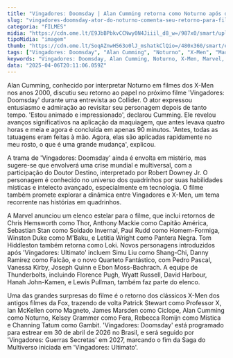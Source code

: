 ```yaml
---
title: "Vingadores: Doomsday | Alan Cumming retorna como Noturno após duas décadas"
slug: "vingadores-doomsday-ator-do-noturno-comenta-seu-retorno-para-filme"
categoria: "FILMES"
midia: "https://cdn.ome.lt/E9JbBPbkvCCNwy0N4Jiiil_d8_w=/987x0/smart/uploads/conteudo/fotos/xmen2noturno.jpg"
tipoMidia: "imagem"
thumb: "https://cdn.ome.lt/SoqAZnwH563o0lJ_mshatkClQio=/480x360/smart/extras/conteudos/xmen2noturno.jpg"
tags: ["Vingadores: Doomsday", "Alan Cumming", "Noturno", "X-Men", "Marvel", "crossover", "maquiagem de efeitos especiais", "elenco estelar"]
keywords: "Vingadores: Doomsday, Alan Cumming, Noturno, X-Men, Marvel, crossover, maquiagem de efeitos especiais, elenco estelar"
data: "2025-04-06T20:11:06.059Z"
---
```


Alan Cumming, conhecido por interpretar Noturno em filmes dos X-Men nos anos 2000, discutiu seu retorno ao papel no próximo filme 'Vingadores: Doomsday' durante uma entrevista ao Collider. O ator expressou entusiasmo e admiração ao revisitar seu personagem depois de tanto tempo. 'Estou animado e impressionado', declarou Cumming. Ele revelou avanços significativos na aplicação da maquiagem, que antes levava quatro horas e meia e agora é concluída em apenas 90 minutos. 'Antes, todas as tatuagens eram feitas à mão. Agora, elas são aplicadas rapidamente no meu rosto, o que é uma grande mudança', explicou.

A trama de 'Vingadores: Doomsday' ainda é envolta em mistério, mas sugere-se que envolverá uma crise mundial e multiversal, com a participação do Doutor Destino, interpretado por Robert Downey Jr. O personagem é conhecido no universo dos quadrinhos por suas habilidades místicas e intelecto avançado, especialmente em tecnologia. O filme também promete explorar a dinâmica entre Vingadores e X-Men, um tema recorrente nas histórias em quadrinhos.

A Marvel anunciou um elenco estelar para o filme, que inclui retornos de Chris Hemsworth como Thor, Anthony Mackie como Capitão América, Sebastian Stan como Soldado Invernal, Paul Rudd como Homem-Formiga, Winston Duke como M'Baku, e Letitia Wright como Pantera Negra. Tom Hiddleston também retorna como Loki. Novos personagens introduzidos após 'Vingadores: Ultimato' incluem Simu Liu como Shang-Chi, Danny Ramirez como Falcão, e o novo Quarteto Fantástico, com Pedro Pascal, Vanessa Kirby, Joseph Quinn e Ebon Moss-Bachrach. A equipe de Thunderbolts, incluindo Florence Pugh, Wyatt Russell, David Harbour, Hanah John-Kamen, e Lewis Pullman, também faz parte do elenco.

Uma das grandes surpresas do filme é o retorno dos clássicos X-Men dos antigos filmes da Fox, trazendo de volta Patrick Stewart como Professor X, Ian McKellen como Magneto, James Marsden como Ciclope, Alan Cumming como Noturno, Kelsey Grammer como Fera, Rebecca Romijn como Mística e Channing Tatum como Gambit. 'Vingadores: Doomsday' está programado para estrear em 30 de abril de 2026 no Brasil, e será seguido por 'Vingadores: Guerras Secretas' em 2027, marcando o fim da Saga do Multiverso iniciada em 'Vingadores: Ultimato'.